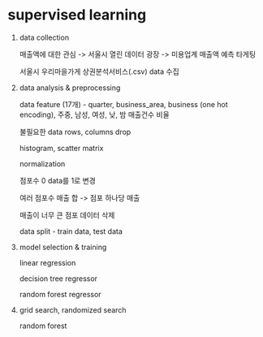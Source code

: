 # supervised learning

1. data collection

   매출액에 대한 관심 -> 서울시 열린 데이터 광장 -> 미용업계 매출액 예측 타게팅

   서울시 우리마을가게 상권분석서비스(.csv) data 수집

2. data analysis & preprocessing

   data feature (17개) - quarter, business_area, business (one hot encoding), 주중, 남성, 여성, 낮, 밤 매출건수 비율

   불필요한 data rows, columns drop

   histogram, scatter matrix
   
   normalization
   
   점포수 0 data를 1로 변경
   
   여러 점포수 매출 합 -> 점포 하나당 매출
   
   매출이 너무 큰 점포 데이터 삭제

   data split - train data, test data

3. model selection & training

   linear regression

   decision tree regressor

   random forest regressor

4. grid search, randomized search

   random forest

